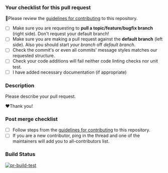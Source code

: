 ### Your checklist for this pull request
🚨Please review the [guidelines for contributing](../CONTRIBUTING.md) to this repository.

- [ ] Make sure you are requesting to **pull a topic/feature/bugfix branch** (right side). Don't request your default branch!
- [ ] Make sure you are making a pull request against the **default branch** (left side). Also you should start *your branch* off *default branch*.
- [ ] Check the commit's or even all commits' message styles matches our requested structure.
- [ ] Check your code additions will fail neither code linting checks nor unit test.
- [ ] I have added necessary documentation (if appropriate)

### Description
Please describe your pull request.

❤️Thank you!

### Post merge checklist
- [ ] Follow steps from the [guidelines for contributing](../CONTRIBUTING.md) to this repository.
- [ ] If you are a new contributor, ping in the thread and one of the maintainers will add you to all-contributors list.

<!-- Please don't delete the build status badge. -->
### Build Status
[![pr-build-test](https://github.com/dscnitrourkela/project-maple/actions/workflows/pull_request.yml/badge.svg)](https://github.com/dscnitrourkela/project-maple/actions/workflows/pull_request.yml)
